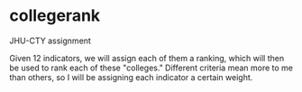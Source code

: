 # collegerank
JHU-CTY assignment

Given 12 indicators, we will assign each of them a ranking, which will then be used to rank each of these "colleges." Different criteria mean more to me than others, so I will be assigning each indicator a certain weight.

